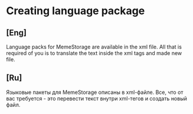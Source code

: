 # Creating language package

## [Eng]
Language packs for MemeStorage are available in the xml file. All that is required of you is to translate the text inside the xml tags and made new file.

## [Ru] 
Языковые пакеты для MemeStorage описаны в xml-файле. Все, что от вас требуется - это перевести текст внутри xml-тегов и создать новый файл.

